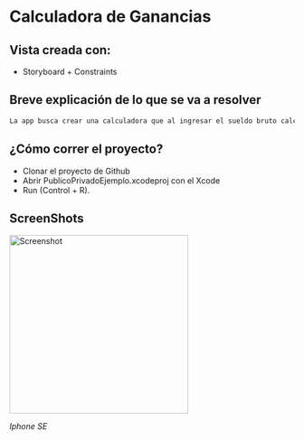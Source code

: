 # Calculadora de Ganancias

## Vista creada con:
- Storyboard + Constraints

## Breve explicación de lo que se va a resolver

```bash
La app busca crear una calculadora que al ingresar el sueldo bruto calcule el sueldo neto.
```

## ¿Cómo correr el proyecto?

- Clonar el proyecto de Github
- Abrir PublicoPrivadoEjemplo.xcodeproj con el Xcode 
- Run (Control + R).

## ScreenShots
<img width="316" alt="Screenshot" src="https://user-images.githubusercontent.com/91626112/150183707-7e881d32-4aab-4bd8-a4fe-34bcb4eb5caa.png">


*Iphone SE*
